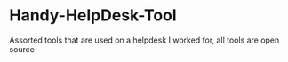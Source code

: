 # Handy-HelpDesk-Tool
Assorted tools that are used on a helpdesk I worked for, all tools are open source
